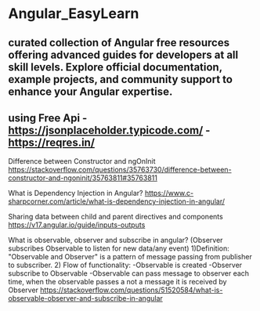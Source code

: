 # Angular_EasyLearn
curated collection of Angular free resources offering advanced guides for developers at all skill levels. Explore official documentation, example projects, and community support to enhance your Angular expertise.
-------------
using Free Api -https://jsonplaceholder.typicode.com/
-https://reqres.in/
--------------
Difference between Constructor and ngOnInit
https://stackoverflow.com/questions/35763730/difference-between-constructor-and-ngoninit/35763811#35763811


	
What is Dependency Injection in Angular?
https://www.c-sharpcorner.com/article/what-is-dependency-injection-in-angular/

Sharing data between child and parent directives and components
https://v17.angular.io/guide/inputs-outputs


What is observable, observer and subscribe in angular?
(Observer subscribes Observable to listen for new data/any event)
1)Definition: "Observable and Observer" is a pattern of message passing from publisher to subscriber.
2) Flow of functionality:
-Observable is created
-Observer subscribe to Observable
-Observable can pass message to observer
each time, when the observable passes a not a message it is received by Observer
https://stackoverflow.com/questions/51520584/what-is-observable-observer-and-subscribe-in-angular



